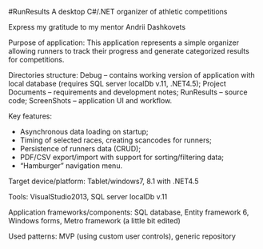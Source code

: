 #RunResults
A desktop C#/.NET organizer of athletic competitions

Express my gratitude to my mentor Andrii Dashkovets

Purpose of application:
This application represents a simple organizer allowing runners to track their progress and generate categorized results for competitions.

Directories structure:
Debug – contains working version of application with local database (requires SQL server localDb v.11, .NET4.5);
Project Documents – requirements and development notes;
RunResults – source code;
ScreenShots – application UI and workflow.

Key features:
- Asynchronous data loading on startup;
- Timing of selected races, creating scancodes for runners;
- Persistence of runners data (CRUD);
- PDF/CSV export/import with support for sorting/filtering data;
- “Hamburger” navigation menu.

Target device/platform:
Tablet/windows7, 8.1 with .NET4.5

Tools:
VisualStudio2013, SQL server localDb v.11

Application frameworks/components:
SQL database, Entity framework 6, Windows forms, Metro framework (a little bit edited)

Used patterns:
MVP (using custom user controls), generic repository
